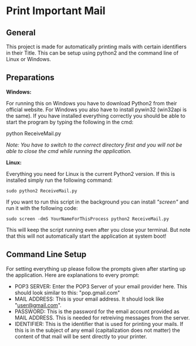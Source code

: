 Print Important Mail
====================

General
---------

This project is made for automatically printing mails with certain identifiers
in their Title. This can be setup using python2 and the command line of
Linux or Windows.

Preparations
------------

**Windows:**

For running this on Windows you have to download Python2 from their official
website. For Windows you also have to install pywin32 (win32api is the same).
If you have installed everything correctly you should be able to start
the program by typing the following in the cmd:

  python ReceiveMail.py

*Note: You have to switch to the correct directory first and you will not be
able to close the cmd while running the application.*

**Linux:**

Everything you need for Linux is the current Python2 version.
If this is installed simply run the following command:

    sudo python2 ReceiveMail.py

If you want to run this script in the background you can install *"screen"* and
run it with the following code:

    sudo screen -dmS YourNameForThisProcess python2 ReceiveMail.py

This will keep the script running even after you close your terminal. But
note that this will not automatically start the application at system boot!


Command Line Setup
------------------

For setting everything up please follow the prompts given after starting
up the application.
Here are explanations to every prompt:

- POP3 SERVER: Enter the POP3 Server of your email provider here. This should
look similar to this: "pop.gmail.com"
- MAIL ADDRESS: This is your email address. It should look like "user@gmail.com".
- PASSWORD: This is the password for the email account provided as MAIL ADDRESS.
This is needed for retreiving messages from the server.
- IDENTIFIER: This is the identifier that is used for printing your mails. If
this is in the subject of any email (capitalization does not matter) the content
of that mail will be sent directly to your printer.

